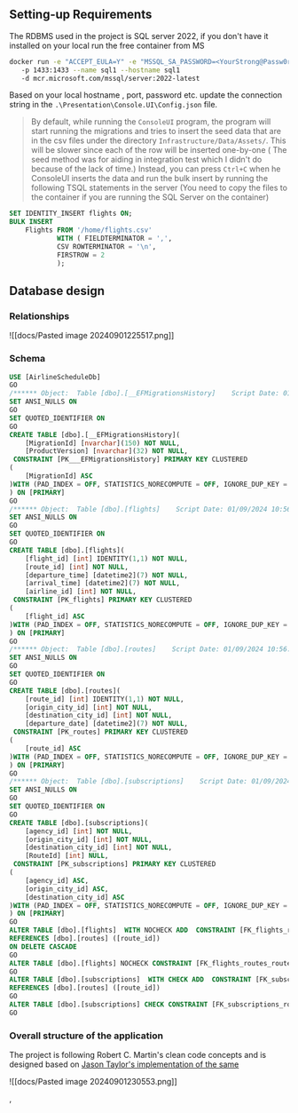 ## Setting-up Requirements

The RDBMS used in the project is SQL server 2022, if you don't have it installed on your local run the free container from MS

```bash
docker run -e "ACCEPT_EULA=Y" -e "MSSQL_SA_PASSWORD=<YourStrong@Passw0rd>" 
   -p 1433:1433 --name sql1 --hostname sql1 
   -d mcr.microsoft.com/mssql/server:2022-latest
```
Based on your local hostname , port, password etc. update the connection string in the `.\Presentation\Console.UI\Config.json` file.

> By default, while running the  `ConsoleUI` program, the program will start running the migrations and tries to insert the seed data that are in the csv files under the directory `Infrastructure/Data/Assets/`. This will be slower since each of the row will be inserted one-by-one ( The seed method was for aiding in integration test which I didn't do because of the lack of time.)
> Instead, you can press `Ctrl+C` when he ConsoleUI inserts the data and run the bulk insert by running the following TSQL statements in the server (You need to copy the files to the container if you are running the SQL Server on the container)

```sql
SET IDENTITY_INSERT flights ON;
BULK INSERT 
	Flights FROM '/home/flights.csv' 
			WITH ( FIELDTERMINATOR = ',',
			CSV ROWTERMINATOR = '\n', 
			FIRSTROW = 2
			);

```

 ## Database design

### Relationships
![[docs/Pasted image 20240901225517.png]]

### Schema

```sql
USE [AirlineScheduleDb]
GO
/****** Object:  Table [dbo].[__EFMigrationsHistory]    Script Date: 01/09/2024 10:56:31 PM ******/
SET ANSI_NULLS ON
GO
SET QUOTED_IDENTIFIER ON
GO
CREATE TABLE [dbo].[__EFMigrationsHistory](
	[MigrationId] [nvarchar](150) NOT NULL,
	[ProductVersion] [nvarchar](32) NOT NULL,
 CONSTRAINT [PK___EFMigrationsHistory] PRIMARY KEY CLUSTERED 
(
	[MigrationId] ASC
)WITH (PAD_INDEX = OFF, STATISTICS_NORECOMPUTE = OFF, IGNORE_DUP_KEY = OFF, ALLOW_ROW_LOCKS = ON, ALLOW_PAGE_LOCKS = ON, OPTIMIZE_FOR_SEQUENTIAL_KEY = OFF) ON [PRIMARY]
) ON [PRIMARY]
GO
/****** Object:  Table [dbo].[flights]    Script Date: 01/09/2024 10:56:31 PM ******/
SET ANSI_NULLS ON
GO
SET QUOTED_IDENTIFIER ON
GO
CREATE TABLE [dbo].[flights](
	[flight_id] [int] IDENTITY(1,1) NOT NULL,
	[route_id] [int] NOT NULL,
	[departure_time] [datetime2](7) NOT NULL,
	[arrival_time] [datetime2](7) NOT NULL,
	[airline_id] [int] NOT NULL,
 CONSTRAINT [PK_flights] PRIMARY KEY CLUSTERED 
(
	[flight_id] ASC
)WITH (PAD_INDEX = OFF, STATISTICS_NORECOMPUTE = OFF, IGNORE_DUP_KEY = OFF, ALLOW_ROW_LOCKS = ON, ALLOW_PAGE_LOCKS = ON, OPTIMIZE_FOR_SEQUENTIAL_KEY = OFF) ON [PRIMARY]
) ON [PRIMARY]
GO
/****** Object:  Table [dbo].[routes]    Script Date: 01/09/2024 10:56:31 PM ******/
SET ANSI_NULLS ON
GO
SET QUOTED_IDENTIFIER ON
GO
CREATE TABLE [dbo].[routes](
	[route_id] [int] IDENTITY(1,1) NOT NULL,
	[origin_city_id] [int] NOT NULL,
	[destination_city_id] [int] NOT NULL,
	[departure_date] [datetime2](7) NOT NULL,
 CONSTRAINT [PK_routes] PRIMARY KEY CLUSTERED 
(
	[route_id] ASC
)WITH (PAD_INDEX = OFF, STATISTICS_NORECOMPUTE = OFF, IGNORE_DUP_KEY = OFF, ALLOW_ROW_LOCKS = ON, ALLOW_PAGE_LOCKS = ON, OPTIMIZE_FOR_SEQUENTIAL_KEY = OFF) ON [PRIMARY]
) ON [PRIMARY]
GO
/****** Object:  Table [dbo].[subscriptions]    Script Date: 01/09/2024 10:56:31 PM ******/
SET ANSI_NULLS ON
GO
SET QUOTED_IDENTIFIER ON
GO
CREATE TABLE [dbo].[subscriptions](
	[agency_id] [int] NOT NULL,
	[origin_city_id] [int] NOT NULL,
	[destination_city_id] [int] NOT NULL,
	[RouteId] [int] NULL,
 CONSTRAINT [PK_subscriptions] PRIMARY KEY CLUSTERED 
(
	[agency_id] ASC,
	[origin_city_id] ASC,
	[destination_city_id] ASC
)WITH (PAD_INDEX = OFF, STATISTICS_NORECOMPUTE = OFF, IGNORE_DUP_KEY = OFF, ALLOW_ROW_LOCKS = ON, ALLOW_PAGE_LOCKS = ON, OPTIMIZE_FOR_SEQUENTIAL_KEY = OFF) ON [PRIMARY]
) ON [PRIMARY]
GO
ALTER TABLE [dbo].[flights]  WITH NOCHECK ADD  CONSTRAINT [FK_flights_routes_route_id] FOREIGN KEY([route_id])
REFERENCES [dbo].[routes] ([route_id])
ON DELETE CASCADE
GO
ALTER TABLE [dbo].[flights] NOCHECK CONSTRAINT [FK_flights_routes_route_id]
GO
ALTER TABLE [dbo].[subscriptions]  WITH CHECK ADD  CONSTRAINT [FK_subscriptions_routes_RouteId] FOREIGN KEY([RouteId])
REFERENCES [dbo].[routes] ([route_id])
GO
ALTER TABLE [dbo].[subscriptions] CHECK CONSTRAINT [FK_subscriptions_routes_RouteId]
GO

```

### Overall structure of the application

The project is following Robert C. Martin's clean code concepts and is designed based on [Jason Taylor's implementation of the same](https://github.com/jasontaylordev/CleanArchitecture)

![[docs/Pasted image 20240901230553.png]]

,
